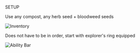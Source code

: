 SETUP

Use any compost, any herb seed + bloodweed seeds

![Inventory](https://github.com/user-attachments/assets/7d7652cf-e624-4f14-ab25-c6c9d5544622)

Does not have to be in order, start with explorer's ring equipped

![Ability Bar](https://github.com/user-attachments/assets/fe38d3e4-5c2e-43f3-909c-1ecb33be2779)
